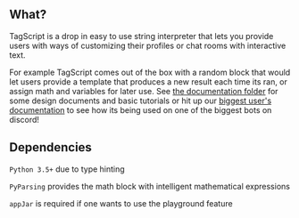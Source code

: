 ## What?

TagScript is a drop in easy to use string interpreter that lets you provide users with ways of
customizing their profiles or chat rooms with interactive text.

For example TagScript comes out of the box with a random block that would let users provide
a template that produces a new result each time its ran, or assign math and variables for later
use. See [the documentation folder](https://github.com/JonSnowbd/TagScript/tree/v2/Documentation) for
some design documents and basic tutorials or hit up our [biggest user's documentation](https://docs.carl.gg/tags-and-triggers/tags-advanced-usage/) to see how its being used
on one of the biggest bots on discord!

## Dependencies

`Python 3.5+` due to type hinting

`PyParsing` provides the math block with intelligent mathematical expressions

`appJar` is required if one wants to use the playground feature
